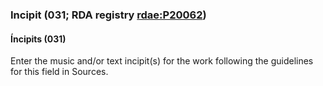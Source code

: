 ### Incipit (031; RDA registry [rdae:P20062](http://www.rdaregistry.info/Elements/e/#P20062))

#### Íncipits (031)
Enter the music and/or text incipit(s) for the work following the guidelines for this field in Sources.
